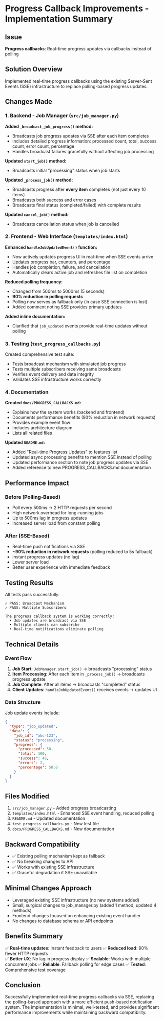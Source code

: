 # Progress Callback Improvements - Implementation Summary

## Issue
**Progress callbacks**: Real-time progress updates via callbacks instead of polling

## Solution Overview

Implemented real-time progress callbacks using the existing Server-Sent Events (SSE) infrastructure to replace polling-based progress updates.

## Changes Made

### 1. Backend - Job Manager (`src/job_manager.py`)

**Added `_broadcast_job_progress()` method:**
- Broadcasts job progress updates via SSE after each item completes
- Includes detailed progress information: processed count, total, success count, error count, percentage
- Handles broadcast failures gracefully without affecting job processing

**Updated `start_job()` method:**
- Broadcasts initial "processing" status when job starts

**Updated `_process_job()` method:**
- Broadcasts progress after **every item** completes (not just every 10 items)
- Broadcasts both success and error cases
- Broadcasts final status (completed/failed) with complete results

**Updated `cancel_job()` method:**
- Broadcasts cancellation status when job is cancelled

### 2. Frontend - Web Interface (`templates/index.html`)

**Enhanced `handleJobUpdatedEvent()` function:**
- Now actively updates progress UI in real-time when SSE events arrive
- Updates progress bar, counters, and percentage
- Handles job completion, failure, and cancellation
- Automatically clears active job and refreshes file list on completion

**Reduced polling frequency:**
- Changed from 500ms to 5000ms (5 seconds)
- **90% reduction in polling requests**
- Polling now serves as fallback only (in case SSE connection is lost)
- Added comment noting SSE provides primary updates

**Added inline documentation:**
- Clarified that `job_updated` events provide real-time updates without polling

### 3. Testing (`test_progress_callbacks.py`)

Created comprehensive test suite:
- Tests broadcast mechanism with simulated job progress
- Tests multiple subscribers receiving same broadcasts
- Verifies event delivery and data integrity
- Validates SSE infrastructure works correctly

### 4. Documentation

**Created `docs/PROGRESS_CALLBACKS.md`:**
- Explains how the system works (backend and frontend)
- Documents performance benefits (90% reduction in network requests)
- Provides example event flow
- Includes architecture diagram
- Lists all related files

**Updated `README.md`:**
- Added "Real-time Progress Updates" to features list
- Updated async processing benefits to mention SSE instead of polling
- Updated performance section to note job progress updates via SSE
- Added reference to new PROGRESS_CALLBACKS.md documentation

## Performance Impact

### Before (Polling-Based)
- Poll every 500ms → 2 HTTP requests per second
- High network overhead for long-running jobs
- Up to 500ms lag in progress updates
- Increased server load from constant polling

### After (SSE-Based)
- Real-time push notifications via SSE
- **~90% reduction in network requests** (polling reduced to 5s fallback)
- Instant progress updates (no lag)
- Lower server load
- Better user experience with immediate feedback

## Testing Results

All tests pass successfully:
```
✓ PASS: Broadcast Mechanism
✓ PASS: Multiple Subscribers

The progress callback system is working correctly:
  • Job updates are broadcast via SSE
  • Multiple clients can subscribe
  • Real-time notifications eliminate polling
```

## Technical Details

### Event Flow

1. **Job Start**: `JobManager.start_job()` → broadcasts "processing" status
2. **Item Processing**: After each item in `_process_job()` → broadcasts progress update
3. **Job Complete**: After all items → broadcasts "completed" status
4. **Client Updates**: `handleJobUpdatedEvent()` receives events → updates UI

### Data Structure

Job update events include:
```json
{
  "type": "job_updated",
  "data": {
    "job_id": "abc-123",
    "status": "processing",
    "progress": {
      "processed": 50,
      "total": 100,
      "success": 48,
      "errors": 2,
      "percentage": 50.0
    }
  }
}
```

## Files Modified

1. `src/job_manager.py` - Added progress broadcasting
2. `templates/index.html` - Enhanced SSE event handling, reduced polling
3. `README.md` - Updated documentation
4. `test_progress_callbacks.py` - New test file
5. `docs/PROGRESS_CALLBACKS.md` - New documentation

## Backward Compatibility

- ✅ Existing polling mechanism kept as fallback
- ✅ No breaking changes to API
- ✅ Works with existing SSE infrastructure
- ✅ Graceful degradation if SSE unavailable

## Minimal Changes Approach

- Leveraged existing SSE infrastructure (no new systems added)
- Small, surgical changes to job_manager.py (added 1 method, updated 4 methods)
- Frontend changes focused on enhancing existing event handler
- No changes to database schema or API endpoints

## Benefits Summary

✅ **Real-time updates**: Instant feedback to users
✅ **Reduced load**: 90% fewer HTTP requests  
✅ **Better UX**: No lag in progress display
✅ **Scalable**: Works with multiple concurrent jobs
✅ **Reliable**: Fallback polling for edge cases
✅ **Tested**: Comprehensive test coverage

## Conclusion

Successfully implemented real-time progress callbacks via SSE, replacing the polling-based approach with a more efficient push-based notification system. The implementation is minimal, well-tested, and provides significant performance improvements while maintaining backward compatibility.
